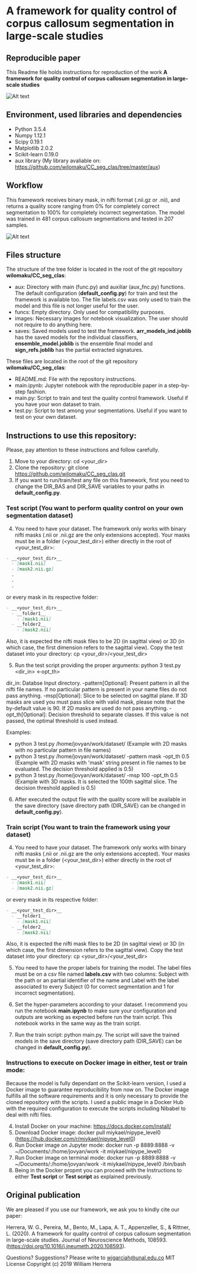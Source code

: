 # A framework for quality control of corpus callosum segmentation in large-scale studies

## Reproducible paper

This Readme file holds instructions for reproduction of the work **A framework for quality control of corpus callosum segmentation in large-scale studies**

![Alt text](images/Graphical_abstract.png?raw=true "Title")

## Environment, used libraries and dependencies

* Python 3.5.4
* Numpy 1.12.1
* Scipy 0.19.1
* Matplotlib 2.0.2
* Scikit-learn 0.19.0
* aux library (My library avaliable on: https://github.com/wilomaku/CC_seg_clas/tree/master/aux)

## Workflow

This framework receives binary mask, in nifti format (.nii.gz or .nii), and returns a quality score ranging from 0% for completely correct segmentation to 100% for completely incorrect segmentation. The model was trained in 481 corpus callosum segmentations and tested in 207 samples.

![Alt text](images/Framework_quality.png?raw=true "Title")

## Files structure

The structure of the tree folder is located in the root of the git repository **wilomaku/CC_seg_clas**:

* aux: Directory with main (func.py) and auxiliar (aux_fnc.py) functions. The default configuration (**default_config.py**) for train and test the framework is available too. The file labels.csv was only used to train the model and this file is not longer useful for the user.
* funcs: Empty directory. Only used for compatibility purposes.
* images: Necessary images for notebook visualization. The user should not require to do anything here.
* saves: Saved models used to test the framework. **arr_models_ind.joblib** has the saved models for the individual classifiers,  **ensemble_model.joblib** is the ensemble final model and **sign_refs.joblib** has the partial extracted signatures.

These files are located in the root of the git repository **wilomaku/CC_seg_clas**:

* README.md: File with the repository instructions.
* main.ipynb: Jupyter notebook with the reproducible paper in a step-by-step fashion.
* main.py: Script to train and test the quality control framework. Useful if you have your won dataset to train.
* test.py: Script to test among your segmentations. Useful if you want to test on your own dataset.

## Instructions to use this repository:

Please, pay attention to these instructions and follow carefully.

1. Move to your directory: cd <your_dir>
2. Clone the repository: git clone https://github.com/wilomaku/CC_seg_clas.git
3. If you want to run/train/test any file on this framework, first you need to change the DIR_BAS and DIR_SAVE variables to your paths in **default_config.py**.

### Test script (You want to perform quality control on your own segmentation dataset)

4. You need to have your dataset. The framework only works with binary nifti masks (.nii or .nii.gz are the only extensions accepted). Your masks must be in a folder (<your_test_dir>) either directly in the root of <your_test_dir>:

```markdown
- __<your_test_dir>__
  - [mask1.nii]
  - [mask2.nii.gz]
  .
  .
  .
```

or every mask in its respective folder:
```markdown
- __<your_test_dir>__
  - __folder1__
    - [mask1.nii]
  - __folder2__
    - [mask2.nii]
```

Also, it is expected the nifti mask files to be 2D (in sagittal view) or 3D (in which case, the first dimension refers to the sagittal view). Copy the test dataset into your directory: cp <your_dir>/<your_test_dir>

5. Run the test script providing the proper arguments: python 3 test.py <dir_in> <pattern> <msp> <-opt_th>

dir_in: Databse Input directory.
-pattern[Optional]: Present pattern in all the nifti file names. If no particular pattern is present in your name files do not pass anything.
-msp[Optional]: Slice to be selected on sagittal plane. If 3D masks are used you must pass slice with valid mask, please note that the by-default value is 90. If 2D masks are used do not pass anything.
-opt_th[Optional]: Decision threshold to separate classes. If this value is not passed, the optimal threshold is used instead.

Examples: 
* python 3 test.py /home/jovyan/work/dataset/ (Example with 2D masks with no particular pattern in file names)
* python 3 test.py /home/jovyan/work/dataset/ -pattern mask -opt_th 0.5 (Example with 2D masks with 'mask' string present in file names to be evaluated. The decision threshold applied is 0.5)
* python 3 test.py /home/jovyan/work/dataset/ -msp 100 -opt_th 0.5 (Example with 3D masks. It is selected the 100th sagittal slice. The decision threshold applied is 0.5)

6. After executed the output file with the quality score will be available in the save directory (save directory path (DIR_SAVE) can be changed in **default_config.py**).

### Train script (You want to train the framework using your dataset)

4. You need to have your dataset. The framework only works with binary nifti masks (.nii or .nii.gz are the only extensions accepted). Your masks must be in a folder (<your_test_dir>) either directly in the root of <your_test_dir>:

```markdown
- __<your_test_dir>__
  - [mask1.nii]
  - [mask2.nii.gz]
```

or every mask in its respective folder:
```markdown
- __<your_test_dir>__
  - __folder1__
    - [mask1.nii]
  - __folder2__
    - [mask2.nii]
```

Also, it is expected the nifti mask files to be 2D (in sagittal view) or 3D (in which case, the first dimension refers to the sagittal view). Copy the test dataset into your directory: cp <your_dir>/<your_test_dir>

5. You need to have the proper labels for training the model. The label files must be on a csv file named **labels.csv** with two columns: Subject with the path or an partial identifier of the name and Label with the label associated to every Subject (0 for correct segmentation and 1 for incorrect segmentation).

6. Set the hyper-parameters according to your dataset. I recommend you run the notebook **main.ipynb** to make sure your configuration and outputs are working as expected before run the train script. This notebook works in the same way as the train script.

7. Run the train script: python main.py. The script will save the trained models in the save directory (save directory path (DIR_SAVE) can be changed in **default_config.py**).

### Instructions to execute on Docker image in either, test or train mode:

Because the model is fully dependant on the Scikit-learn version, I used a Docker image to guarantee reproducibility from now on. The Docker image fulfills all the software requirements and it is only necessary to provide the cloned repository with the scripts. I used a public image in a Docker Hub with the required configuration to execute the scripts including Nibabel to deal with nifti files.

4. Install Docker on your machine: https://docs.docker.com/install/
5. Download Docker image: docker pull miykael/nipype_level0 (https://hub.docker.com/r/miykael/nipype_level0)
6. Run Docker image on Jupyter mode: docker run -p 8889:8888 -v ~/Documents/:/home/jovyan/work -it miykael/nipype_level0
7. Run Docker image on terminal mode: docker run -p 8889:8888 -v ~/Documents/:/home/jovyan/work -it miykael/nipype_level0 /bin/bash
8. Being in the Docker propmt you can proceed with the Instructions to either **Test script** or **Test script** as explained previously.

## Original publication

We are pleased if you use our framework, we ask you to kindly cite our paper:

Herrera, W. G., Pereira, M., Bento, M., Lapa, A. T., Appenzeller, S., & Rittner, L. (2020). A framework for quality control of corpus callosum segmentation in large-scale studies. Journal of Neuroscience Methods, 108593. (https://doi.org/10.1016/j.jneumeth.2020.108593).

Questions? Suggestions? Please write to wjgarciah@unal.edu.co
MIT License Copyright (c) 2019 William Herrera
